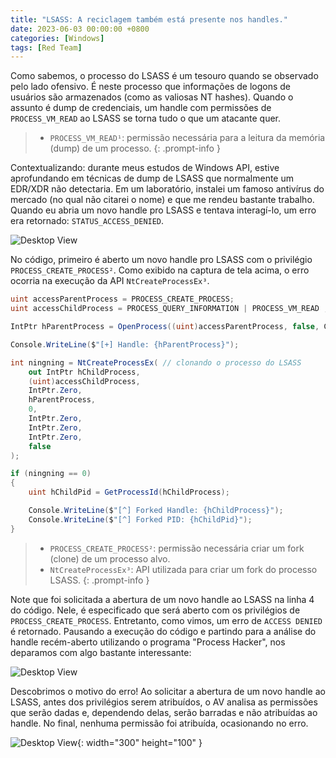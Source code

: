 ```yaml
---
title: "LSASS: A reciclagem também está presente nos handles."
date: 2023-06-03 00:00:00 +0800
categories: [Windows]
tags: [Red Team]
---
```



Como sabemos, o processo do LSASS é um tesouro quando se observado pelo lado ofensivo. É neste processo que informações de logons de usuários são armazenados (como as valiosas NT hashes). Quando o assunto é dump de credenciais, um handle com permissões de `PROCESS_VM_READ` ao LSASS se torna tudo o que um atacante quer.

> - `PROCESS_VM_READ¹`: permissão necessária para a leitura da memória (dump) de um processo. 
{: .prompt-info }

Contextualizando: durante meus estudos de Windows API, estive aprofundando em técnicas de dump de LSASS que normalmente um EDR/XDR não detectaria. Em um laboratório, instalei um famoso antivírus do mercado (no qual não citarei o nome) e que me rendeu bastante trabalho. Quando eu abria um novo handle pro LSASS e tentava interagí-lo, um erro era retornado: `STATUS_ACCESS_DENIED`.

![Desktop View](https://i.imgur.com/RBZ4JSv.png)

No código, primeiro é aberto um novo handle pro LSASS com o privilégio `PROCESS_CREATE_PROCESS²`. Como exibido na captura de tela acima, o erro ocorria na execução da API `NtCreateProcessEx³`.

```csharp
uint accessParentProcess = PROCESS_CREATE_PROCESS;
uint accessChildProcess = PROCESS_QUERY_INFORMATION | PROCESS_VM_READ ;

IntPtr hParentProcess = OpenProcess((uint)accessParentProcess, false, Convert.ToUInt32(pid)); // abrindo um handle ao LSASS com PROCESS_CREATE_PROCESS

Console.WriteLine($"[+] Handle: {hParentProcess}");

int ningning = NtCreateProcessEx( // clonando o processo do LSASS
	out IntPtr hChildProcess,
	(uint)accessChildProcess,
	IntPtr.Zero,
	hParentProcess,
	0,
	IntPtr.Zero,
	IntPtr.Zero,
	IntPtr.Zero,
	false
);

if (ningning == 0)
{
	uint hChildPid = GetProcessId(hChildProcess);

	Console.WriteLine($"[^] Forked Handle: {hChildProcess}");
	Console.WriteLine($"[^] Forked PID: {hChildPid}");
}
```

> - `PROCESS_CREATE_PROCESS²`: permissão necessária criar um fork (clone) de um processo alvo.
> - `NtCreateProcessEx³`: API utilizada para criar um fork do processo LSASS. 
{: .prompt-info }

Note que foi solicitada a abertura de um novo handle ao LSASS na linha 4 do código. Nele, é especificado que será aberto com os privilégios de `PROCESS_CREATE_PROCESS`. Entretanto, como vimos, um erro de `ACCESS DENIED` é retornado. Pausando a execução do código e partindo para a análise do handle recém-aberto utilizando o programa "Process Hacker", nos deparamos com algo bastante interessante:

![Desktop View](https://i.imgur.com/RUkXM62.png)

Descobrimos o motivo do erro! Ao solicitar a abertura de um novo handle ao LSASS, antes dos privilégios serem atribuídos, o AV analisa as permissões que serão dadas e, dependendo delas, serão barradas e não atribuídas ao handle. No final, nenhuma permissão foi atribuída, ocasionando no erro.

![Desktop View](https://i.imgur.com/oAHfhBb.png){: width="300" height="100" }
